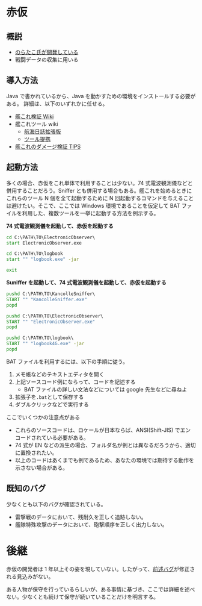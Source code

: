 # 赤仮

## 概説

- [のらたこ氏が開発している](https://github.com/noratako5/logbook)
- 戦闘データの収集に用いる

## 導入方法

Java で書かれているから、Java を動かすための環境をインストールする必要がある。
詳細は、以下のいずれかに任せる。

- [艦これ検証 Wiki](https://kancolle.fandom.com/ja/wiki/データ収集ツール導入手順)
- 艦これツール wiki
  - [航海日誌拡張版](https://wikiwiki.jp/kancolletool/航海日誌拡張版)
  - [ツール提携](https://wikiwiki.jp/kancolletool/interop)
- [艦これのダメージ検証 TIPS](https://twitter.com/CC_jabberwock/status/1460957949413986304)

## 起動方法

多くの場合、赤仮をこれ単体で利用することは少ない。74 式電波観測儀などと併用することだろう。Sniffer とも併用する場合もある。艦これを始めるときにこれらのツール N 個を全て起動するために N 回起動するコマンドを与えることは避けたい。そこで、ここでは Windows 環境であることを仮定して BAT ファイルを利用した、複数ツールを一挙に起動する方法を例示する。

**74 式電波観測儀を起動して、赤仮を起動する**

```bat
cd C:\PATH\TO\ElectronicObserver\
start ElectronicObserver.exe

cd C:\PATH\TO\logbook
start "" "logbook.exe" -jar

exit
```

**Suniffer を起動して、74 式電波観測儀を起動して、赤仮を起動する**

```bat
pushd C:\PATH\TO\KancolleSniffer\
START "" "KancolleSniffer.exe"
popd

pushd C:\PATH\TO\ElectronicObserver\
START "" "ElectronicObserver.exe"
popd

pushd C:\PATH\TO\logbook\
START "" "logbook4G.exe" -jar
popd
```

BAT ファイルを利用するには、以下の手順に従う。

1. メモ帳などのテキストエディタを開く
2. 上記ソースコード例にならって、コードを記述する
   - BAT ファイルの詳しい文法などについては google 先生などに尋ねよ
3. 拡張子を`.bat`として保存する
4. ダブルクリックなどで実行する

ここでいくつかの注意点がある

- これらのソースコードは、ロケールが日本ならば、ANSI(Shift-JIS) でエンコードされている必要がある。
- 74 式が EN などの派生の場合、フォルダ名が例とは異なるだろうから、適切に置換されたい。
- 以上のコードはあくまでも例であるため、あなたの環境では期待する動作を示さない場合がある。

## 既知のバグ

少なくとも以下のバグが確認されている。

- 雷撃戦のデータにおいて、残耐久を正しく追跡しない。
- 艦隊特殊攻撃のデータにおいて、砲撃順序を正しく出力しない。

# 後継

赤仮の開発者は 1 年以上その姿を現していない。したがって、[前述バグ](#既知のバグ)が修正される見込みがない。

ある人物が保守を行っているらしいが、ある事情に基づき、ここでは詳細を述べない。少なくとも続けて保守が続いていることだけを明言する。
